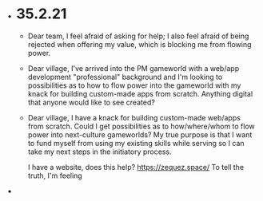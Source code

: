 - # 35.2.21
	- Dear team, I feel afraid of asking for help; I also feel afraid of being rejected when offering my value, which is blocking me from flowing power.
	- Dear village, I've arrived into the PM gameworld with a web/app development "professional" background and I'm looking to possibilities as to how to flow power into the gameworld with my knack for building custom-made apps from scratch. Anything digital that anyone would like to see created?
	- Dear village, I have a knack for building custom-made web/apps from scratch. Could I get possibilities as to how/where/whom to flow power into next-culture gameworlds? My true purpose is that I want to fund myself from using my existing skills while serving  so I can take my next steps in the initiatory process.
	  
	  I have a website, does this help? https://zequez.space/
	  To tell the truth, I'm feeling
-